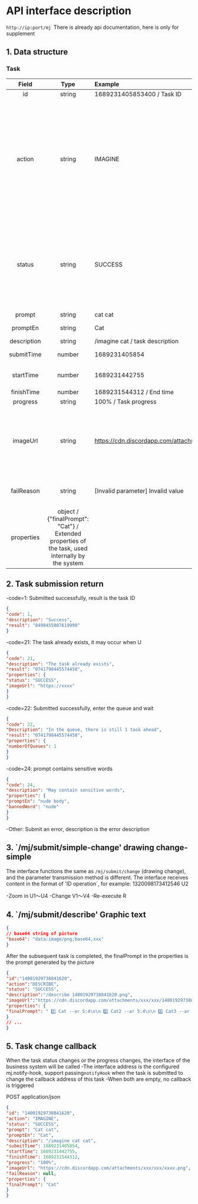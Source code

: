 # API interface description

`http://ip:port/mj `There is already api documentation, here is only for supplement

## 1. Data structure

### Task
| Field | Type | Example | Description |
|:-----:|:----:|:----|:----|
| id | string | 1689231405853400 / Task ID |
| action | string | IMAGINE | Task type: IMAGINE (drawing), UPGRADE (selected to enlarge), VARIATION (selected to transform), REROLL (re-execution), DESCRIBE (graphic text), BLEAND (picture mixing) |
| status | string | SUCCESS | Task status: NOT_START (not started), SUBMITTED (submitted for processing), IN_PROGRESS (in execution), FAILURE (FAILED), SUCCESS (successful) |
| prompt | string | cat cat | prompt word |
| promptEn | string | Cat | English prompt word |
|description | string | /imagine cat / task description |
| submitTime | number | 1689231405854 | Submission time |
| startTime | number | 1689231442755 | Start execution time |
| finishTime | number | 1689231544312 / End time |
| progress | string | 100% / Task progress |
| imageUrl | string | https://cdn.discordapp.com/attachments/xxx/xxx/xxxx.png | The url of the generated image, there is a value when it is successful or executed, it may be png or webp |
|failReason | string | [Invalid parameter] Invalid value | Cause of failure, there is a value when it fails |
| properties | object / {"finalPrompt": "Cat"} / Extended properties of the task, used internally by the system |


## 2. Task submission return
-code=1: Submitted successfully, result is the task ID
```json
{
"code": 1,
"description": "Success",
"result": "8498455807619990"
}
```
-code=21: The task already exists, it may occur when U
```json
{
"code": 21,
"description": "The task already exists",
"result": "0741798445574458",
"properties": {
"status": "SUCCESS",
"imageUrl": "https://xxxx"
}
}
```
-code=22: Submitted successfully, enter the queue and wait
```json
{
"code": 22,
"Description": "In the queue, there is still 1 task ahead",
"result": "0741798445574458",
"properties": {
"numberOfQueues": 1
}
}
```
-code=24: prompt contains sensitive words
```json
{
"code": 24,
"description": "May contain sensitive words",
"properties": {
"promptEn": "nude body",
"bannedWord": "nude"
}
}
```
-Other: Submit an error, description is the error description

## 3. `/mj/submit/simple-change' drawing change-simple
The interface functions the same as `/mj/submit/change` (drawing change), and the parameter transmission method is different. The interface receives content in the format of 'ID operation`, for example: 1320098173412546 U2

-Zoom in U1～U4
-Change V1～V4
-Re-execute R

## 4. `/mj/submit/describe' Graphic text
```json
{
// base64 string of picture
"base64": "data:image/png;base64,xxx"
}
```

After the subsequent task is completed, the finalPrompt in the properties is the prompt generated by the picture
```json
{
"id":"14001929738841620",
"action":"DESCRIBE",
"status": "SUCCESS",
"description":"/describe 14001929738841620.png",
"imageUrl":"https://cdn.discordapp.com/attachments/xxx/xxx/14001929738841620.png",
"properties": {
"finalPrompt": " 1️⃣ Cat --ar 5:4\n\n 2️⃣ Cat2 --ar 5:4\n\n 3️⃣ Cat3 --ar 5:4\n\n 4️⃣ Cat4 --ar 5:4"
}
// ...
}
```

## 5. Task change callback
When the task status changes or the progress changes, the interface of the business system will be called
-The interface address is the configured mj.notify-hook, support passing`notifyHook` when the task is submitted to change the callback address of this task
-When both are empty, no callback is triggered

POST application/json
```json
{
"id": "14001929738841620",
"action": "IMAGINE",
"status": "SUCCESS",
"prompt": "Cat cat",
"promptEn": "Cat",
"description": "/imagine cat cat",
"submitTime": 1689231405854,
"startTime": 1689231442755,
"finishTime": 1689231544312,
"progress": "100%",
"imageUrl": "https://cdn.discordapp.com/attachments/xxx/xxx/xxxx.png",
"failReason": null,
"properties": {
"finalPrompt": "Cat"
}
}
```